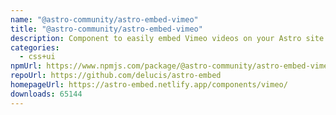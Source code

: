 ```yaml
---
name: "@astro-community/astro-embed-vimeo"
title: "@astro-community/astro-embed-vimeo"
description: Component to easily embed Vimeo videos on your Astro site
categories:
  - css+ui
npmUrl: https://www.npmjs.com/package/@astro-community/astro-embed-vimeo
repoUrl: https://github.com/delucis/astro-embed
homepageUrl: https://astro-embed.netlify.app/components/vimeo/
downloads: 65144
---
```

